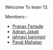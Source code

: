 Welcome To team 13.

Members:-

 - [Pranav Fartade](https://github.com/pranavfartade)
 - [Adnan Jakati](https://github.com/jackhax)
 - [jahnavi bannigol](https://github.com/jahnavibannigol)
 - [Payal Mahajan](https://github.com/payal309)



